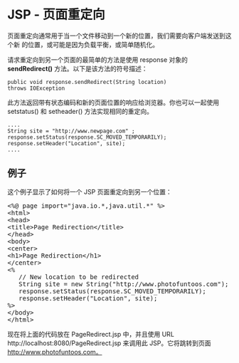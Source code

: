 # JSP - 页面重定向 

页面重定向通常用于当一个文件移动到一个新的位置，我们需要向客户端发送到这个新
的位置，或可能是因为负载平衡，或简单随机化。 

请求重定向到另一个页面的最简单的方法是使用 response 对象的 **sendRedirect()** 方法。以下是该方法的符号描述： 

``` 
public void response.sendRedirect(String location)
throws IOException 
```

此方法返回带有状态编码和新的页面位置的响应给浏览器。你也可以一起使用 setstatus() 和 setheader() 方法实现相同的重定向。

``` 
....
String site = "http://www.newpage.com" ;
response.setStatus(response.SC_MOVED_TEMPORARILY);
response.setHeader("Location", site); 
....
```

## 例子 

这个例子显示了如何将一个 JSP 页面重定向到另一个位置：

<pre class="prettyprint notranslate">
&lt;%@ page import="java.io.*,java.util.*" %&gt;
&lt;html&gt;
&lt;head&gt;
&lt;title&gt;Page Redirection&lt;/title&gt;
&lt;/head&gt;
&lt;body&gt;
&lt;center&gt;
&lt;h1&gt;Page Redirection&lt;/h1&gt;
&lt;/center&gt;
&lt;%
   // New location to be redirected
   String site = new String("http://www.photofuntoos.com");
   response.setStatus(response.SC_MOVED_TEMPORARILY);
   response.setHeader("Location", site); 
%&gt;
&lt;/body&gt;
&lt;/html&gt;
</pre>


现在将上面的代码放在 PageRedirect.jsp 中，并且使用 URL http://localhost:8080/PageRedirect.jsp 来调用此 JSP。它将跳转到页面 http://www.photofuntoos.com。

